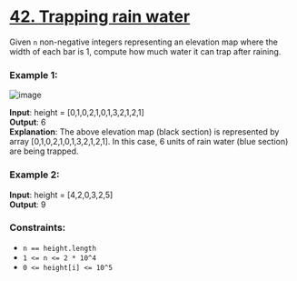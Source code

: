 # [42. Trapping rain water](https://leetcode.com/problems/trapping-rain-water/description/)

Given `n` non-negative integers representing an elevation map where the width of each bar is 1, compute how much water it can trap after raining.

### Example 1:

![image](https://assets.leetcode.com/uploads/2018/10/22/rainwatertrap.png)

**Input**: height = [0,1,0,2,1,0,1,3,2,1,2,1] <br />
**Output**: 6 <br />
**Explanation**: The above elevation map (black section) is represented by array [0,1,0,2,1,0,1,3,2,1,2,1]. In this case, 6 units of rain water (blue section) are being trapped.

### Example 2:

**Input**: height = [4,2,0,3,2,5] <br />
**Output**: 9

### Constraints:

- `n == height.length`
- `1 <= n <= 2 * 10^4`
- `0 <= height[i] <= 10^5`
